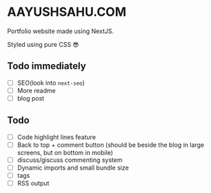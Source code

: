 # AAYUSHSAHU.COM

Portfolio website made using NextJS.

Styled using pure CSS 😎

## Todo immediately

- [ ] SEO(look into `next-seo`)
- [ ] More readme
- [ ] blog post

## Todo

- [ ] Code highlight lines feature
- [ ] Back to top + comment button (should be beside the blog in large screens, but on bottom in mobile)
- [ ] discuss/giscuss commenting system
- [ ] Dynamic imports and small bundle size
- [ ] tags
- [ ] RSS output
